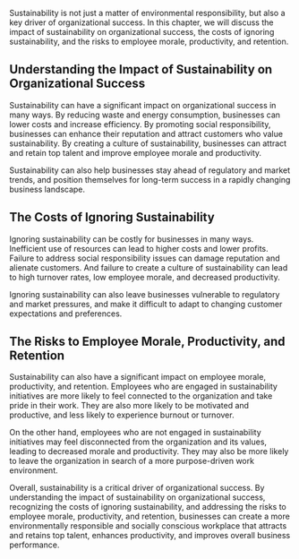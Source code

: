 
Sustainability is not just a matter of environmental responsibility, but also a key driver of organizational success. In this chapter, we will discuss the impact of sustainability on organizational success, the costs of ignoring sustainability, and the risks to employee morale, productivity, and retention.

Understanding the Impact of Sustainability on Organizational Success
--------------------------------------------------------------------

Sustainability can have a significant impact on organizational success in many ways. By reducing waste and energy consumption, businesses can lower costs and increase efficiency. By promoting social responsibility, businesses can enhance their reputation and attract customers who value sustainability. By creating a culture of sustainability, businesses can attract and retain top talent and improve employee morale and productivity.

Sustainability can also help businesses stay ahead of regulatory and market trends, and position themselves for long-term success in a rapidly changing business landscape.

The Costs of Ignoring Sustainability
------------------------------------

Ignoring sustainability can be costly for businesses in many ways. Inefficient use of resources can lead to higher costs and lower profits. Failure to address social responsibility issues can damage reputation and alienate customers. And failure to create a culture of sustainability can lead to high turnover rates, low employee morale, and decreased productivity.

Ignoring sustainability can also leave businesses vulnerable to regulatory and market pressures, and make it difficult to adapt to changing customer expectations and preferences.

The Risks to Employee Morale, Productivity, and Retention
---------------------------------------------------------

Sustainability can also have a significant impact on employee morale, productivity, and retention. Employees who are engaged in sustainability initiatives are more likely to feel connected to the organization and take pride in their work. They are also more likely to be motivated and productive, and less likely to experience burnout or turnover.

On the other hand, employees who are not engaged in sustainability initiatives may feel disconnected from the organization and its values, leading to decreased morale and productivity. They may also be more likely to leave the organization in search of a more purpose-driven work environment.

Overall, sustainability is a critical driver of organizational success. By understanding the impact of sustainability on organizational success, recognizing the costs of ignoring sustainability, and addressing the risks to employee morale, productivity, and retention, businesses can create a more environmentally responsible and socially conscious workplace that attracts and retains top talent, enhances productivity, and improves overall business performance.
